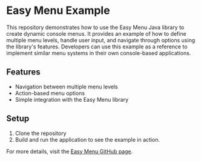 # Easy Menu Example

This repository demonstrates how to use the Easy Menu Java library to create dynamic console menus. It provides an example of how to define multiple menu levels, handle user input, and navigate through options using the library's features. Developers can use this example as a reference to implement similar menu systems in their own console-based applications.

## Features
- Navigation between multiple menu levels
- Action-based menu options
- Simple integration with the Easy Menu library

## Setup
1. Clone the repository
2. Build and run the application to see the example in action.

For more details, visit the [Easy Menu GitHub page](https://github.com/afchamis21/easy-menu).
